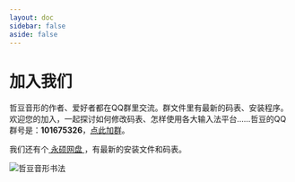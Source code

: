 ```yaml
---
layout: doc
sidebar: false
aside: false
---
```

# 加入我们
哲豆音形的作者、爱好者都在QQ群里交流。群文件里有最新的码表、安装程序。欢迎您的加入，一起探讨如何修改码表、怎样使用各大输入法平台……哲豆的QQ群号是：**101675326**，[点此加群](http://qm.qq.com/cgi-bin/qm/qr?_wv=1027&k=6DV4HtgNqfTB-0fv53obx9HxAIv4bTNO&authKey=xqHxGo8Fq4R7h%2BR5pe%2Bxfa9y2PUD3fKtmmYMC0inmaCMca7A5HikgWCoF1w%2FsXGu&noverify=0&group_code=101675326)。

我们还有个[ 永硕网盘 ](http://zzdzzd.ysepan.com/)，有最新的安装文件和码表。

![哲豆音形书法](/handwrite.svg)
